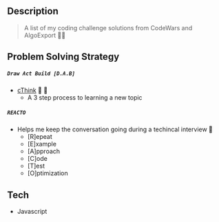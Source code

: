 ## Description
>A list of my coding challenge solutions from CodeWars and AlgoExport 👨‍💻

## Problem Solving Strategy 
##### ```Draw Act Build [D.A.B]```
- [cThink](https://github.com/getromandev/cThink) 👀 🤔
    - A 3 step process to learning a new topic

##### ```REACTO```
- Helps me keep the conversation going during a techincal interview 👔
    - [R]epeat
    - [E]xample
    - [A]pproach
    - [C]ode
    - [T]est
    - [O]ptimization

## Tech
- Javascript